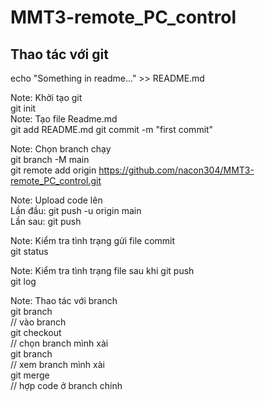 # MMT3-remote_PC_control

## Thao tác với git  
echo "Something in readme..." >> README.md  

Note: Khởi tạo git  
git init  
Note: Tạo file Readme.md  
git add README.md
git commit -m "first commit"  

Note: Chọn branch chạy  
git branch -M main  
git remote add origin https://github.com/nacon304/MMT3-remote_PC_control.git  

Note: Upload code lên  
Lần đầu: git push -u origin main  
Lần sau: git push  

Note: Kiểm tra tình trạng gửi file commit  
git status  

Note: Kiểm tra tình trạng file sau khi git push  
git log

Note: Thao tác với branch  
git branch <name>  
// vào branch <name>  
git checkout <name>  
// chọn branch mình xài  
git branch  
// xem branch mình xài  
git merge <branch name>  
// hợp code ở branch chính  
